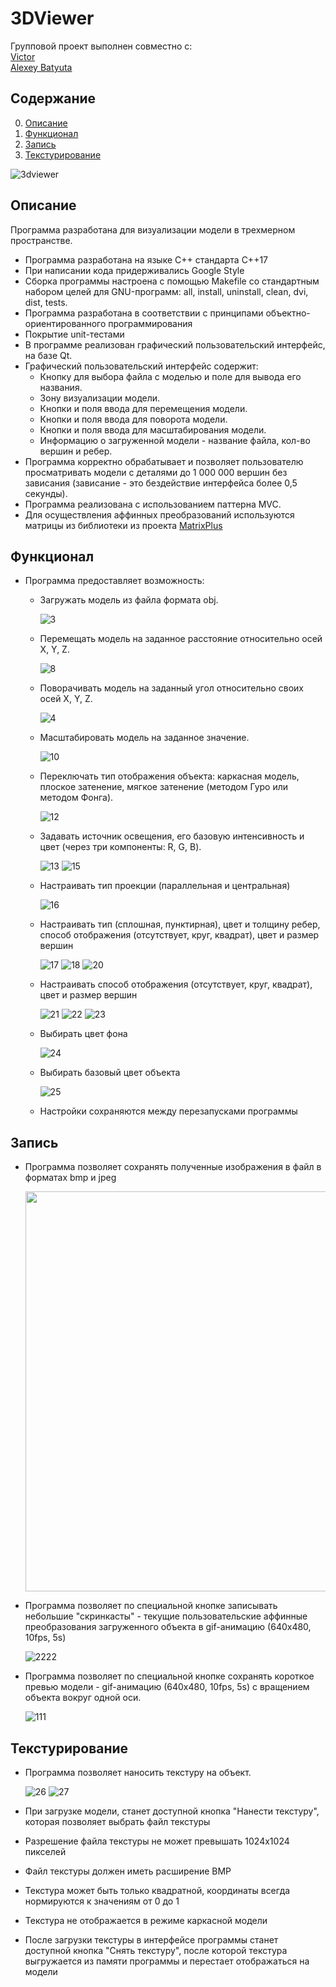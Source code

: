 # 3DViewer 

Групповой проект выполнен совместно с: \
  [Victor](https://github.com/xerminia) \
  [Alexey Batyuta](https://github.com/tszechwa)

## Содержание

0. [Описание](#описание)
1. [Функционал](#функционал)
2. [Запись](#запись)
3. [Текстурирование](#текстурирование)


![3dviewer](misc/images/3DViewer.png)

## Описание
Программа разработана для визуализации модели в трехмерном пространстве.

- Программа разработана на языке C++ стандарта C++17
- При написании кода придерживались Google Style
- Сборка программы настроена с помощью Makefile со стандартным набором целей для GNU-программ: all, install, uninstall, clean, dvi, dist, tests.
- Программа разработана в соответствии с принципами объектно-ориентированного программирования
- Покрытие unit-тестами
- В программе реализован графический пользовательский интерфейс, на базе Qt.
- Графический пользовательский интерфейс содержит:
    - Кнопку для выбора файла с моделью и поле для вывода его названия.
    - Зону визуализации модели.
    - Кнопки и поля ввода для перемещения модели.
    - Кнопки и поля ввода для поворота модели.
    - Кнопки и поля ввода для масштабирования модели.
    - Информацию о загруженной модели - название файла, кол-во вершин и ребер.
- Программа корректно обрабатывает и позволяет пользователю просматривать модели с деталями до 1 000 000 вершин без зависания (зависание - это бездействие интерфейса более 0,5 секунды).
- Программа реализована с использованием паттерна MVC.
- Для осуществления аффинных преобразований используются матрицы из библиотеки из проекта [MatrixPlus](https://github.com/VAKoleso/MatrixPlus)

## Функционал
- Программа предоставляет возможность:
    - Загружать модель из файла формата obj.

        ![3](misc/gifs/3.gif)

    - Перемещать модель на заданное расстояние относительно осей X, Y, Z.

        ![8](misc/gifs/8.gif)
    

    - Поворачивать модель на заданный угол относительно своих осей X, Y, Z.

        ![4](misc/gifs/4.gif)

    - Масштабировать модель на заданное значение.

        ![10](misc/gifs/10.gif)

    - Переключать тип отображения объекта: каркасная модель, плоское затенение, мягкое затенение (методом Гуро или методом Фонга).

        ![12](misc/gifs/12.gif)

    - Задавать источник освещения, его базовую интенсивность и цвет (через три компоненты: R, G, B).

        ![13](misc/gifs/13.gif)
        ![15](misc/gifs/15.gif)

    - Настраивать тип проекции (параллельная и центральная)

        ![16](misc/gifs/16.gif)

    - Настраивать тип (сплошная, пунктирная), цвет и толщину ребер, способ отображения (отсутствует, круг, квадрат), цвет и размер вершин

        ![17](misc/gifs/17.gif) ![18](misc/gifs/18.gif) ![20](misc/gifs/20.gif)

    - Настраивать способ отображения (отсутствует, круг, квадрат), цвет и размер вершин

        ![21](misc/gifs/21.gif) ![22](misc/gifs/22.gif) ![23](misc/gifs/23.gif)

    - Выбирать цвет фона

        ![24](misc/gifs/24.gif)

    - Выбирать базовый цвет объекта

        ![25](misc/gifs/25.gif)

    - Настройки сохраняются между перезапусками программы

## Запись

- Программа позволяет сохранять полученные изображения в файл в форматах bmp и jpeg

    <img src="misc/images/1111.bmp" width="640">

- Программа позволяет по специальной кнопке записывать небольшие "скринкасты" - текущие пользовательские аффинные преобразования загруженного объекта в gif-анимацию (640x480, 10fps, 5s)

    ![2222](misc/gifs/2222.gif)

- Программа позволяет по специальной кнопке сохранять короткое превью модели - gif-анимацию (640x480, 10fps, 5s) с вращением объекта вокруг одной оси.

    ![111](misc/gifs/111.gif)

## Текстурирование

- Программа позволяет наносить текстуру на объект.

    ![26](misc/gifs/26.gif)
    ![27](misc/gifs/27.gif)

- При загрузке модели, станет доступной кнопка "Нанести текстуру", которая позволяет выбрать файл текстуры
- Разрешение файла текстуры не может превышать 1024x1024 пикселей
- Файл текстуры должен иметь расширение BMP
- Текстура может быть только квадратной, координаты всегда нормируются к значениям от 0 до 1
- Текстура не отображается в режиме каркасной модели
- После загрузки текстуры в интерфейсе программы станет доступной кнопка "Снять текстуру", после которой текстура выгружается из памяти программы и перестает отображаться на модели
